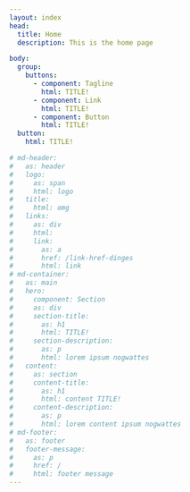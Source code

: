 ```yaml
---
layout: index
head:
  title: Home
  description: This is the home page

body:
  group:
    buttons:
      - component: Tagline
        html: TITLE!
      - component: Link
        html: TITLE!
      - component: Button
        html: TITLE!
  button:
    html: TITLE!

# md-header:
#   as: header
#   logo:
#     as: span
#     html: logo
#   title:
#     html: omg
#   links:
#     as: div
#     html:
#     link:
#       as: a
#       href: /link-href-dinges
#       html: link
# md-container:
#   as: main
#   hero:
#     component: Section
#     as: div
#     section-title:
#       as: h1
#       html: TITLE!
#     section-description:
#       as: p
#       html: lorem ipsum nogwattes
#   content:
#     as: section
#     content-title:
#       as: h1
#       html: content TITLE!
#     content-description:
#       as: p
#       html: lorem content ipsum nogwattes
# md-footer:
#   as: footer
#   footer-message:
#     as: p
#     href: /
#     html: footer message
---
```

